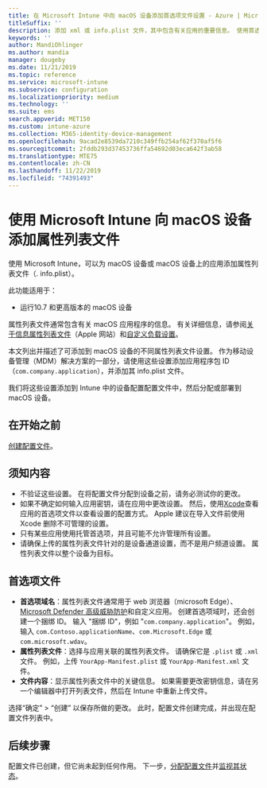 ```yaml
---
title: 在 Microsoft Intune 中向 macOS 设备添加首选项文件设置 - Azure | Microsoft Docs
titleSuffix: ''
description: 添加 xml 或 info.plist 文件，其中包含有关应用的重要信息。 使用首选项文件设备配置配置文件更改属性列表文件中的密钥信息，并将其分配给 macOS 设备。
keywords: ''
author: MandiOhlinger
ms.author: mandia
manager: dougeby
ms.date: 11/21/2019
ms.topic: reference
ms.service: microsoft-intune
ms.subservice: configuration
ms.localizationpriority: medium
ms.technology: ''
ms.suite: ems
search.appverid: MET150
ms.custom: intune-azure
ms.collection: M365-identity-device-management
ms.openlocfilehash: 9acad2e8539da7210c349ffb254af62f370af5f6
ms.sourcegitcommit: 2fddb293d37453736ffa54692d03eca642f3ab58
ms.translationtype: MTE75
ms.contentlocale: zh-CN
ms.lasthandoff: 11/22/2019
ms.locfileid: "74391493"
---
```

# <a name="add-a-property-list-file-to-macos-devices-using-microsoft-intune"></a>使用 Microsoft Intune 向 macOS 设备添加属性列表文件

使用 Microsoft Intune，可以为 macOS 设备或 macOS 设备上的应用添加属性列表文件（. info.plist）。

此功能适用于：

- 运行10.7 和更高版本的 macOS 设备

属性列表文件通常包含有关 macOS 应用程序的信息。 有关详细信息，请参阅[关于信息属性列表文件](https://developer.apple.com/library/archive/documentation/General/Reference/InfoPlistKeyReference/Articles/AboutInformationPropertyListFiles.html)（Apple 网站）和[自定义负载设置](https://support.apple.com/guide/mdm/custom-mdm9abbdbe7/1/web/1)。

本文列出并描述了可添加到 macOS 设备的不同属性列表文件设置。 作为移动设备管理（MDM）解决方案的一部分，请使用这些设置添加应用程序包 ID （`com.company.application`），并添加其 info.plist 文件。

我们将这些设置添加到 Intune 中的设备配置配置文件中，然后分配或部署到 macOS 设备。

## <a name="before-you-begin"></a>在开始之前

[创建配置文件](device-profile-create.md)。

## <a name="what-you-need-to-know"></a>须知内容

- 不验证这些设置。 在将配置文件分配到设备之前，请务必测试你的更改。
- 如果不确定如何输入应用密钥，请在应用中更改设置。 然后，使用[Xcode](https://developer.apple.com/xcode/)查看应用的首选项文件以查看设置的配置方式。 Apple 建议在导入文件前使用 Xcode 删除不可管理的设置。
- 只有某些应用使用托管首选项，并且可能不允许管理所有设置。
- 请确保上传的属性列表文件针对的是设备通道设置，而不是用户频道设置。 属性列表文件以整个设备为目标。

## <a name="preference-file"></a>首选项文件

- **首选项域名**：属性列表文件通常用于 web 浏览器（microsoft Edge）、 [Microsoft Defender 高级威胁防护](https://docs.microsoft.com/windows/security/threat-protection/microsoft-defender-atp/microsoft-defender-atp-mac)和自定义应用。 创建首选项域时，还会创建一个捆绑 ID。 输入 "捆绑 ID"，例如 "`com.company.application`"。 例如，输入 `com.Contoso.applicationName`、`com.Microsoft.Edge` 或 `com.microsoft.wdav`。
- **属性列表文件**：选择与应用关联的属性列表文件。 请确保它是 `.plist` 或 `.xml` 文件。 例如，上传 `YourApp-Manifest.plist` 或 `YourApp-Manifest.xml` 文件。
- **文件内容**：显示属性列表文件中的关键信息。 如果需要更改密钥信息，请在另一个编辑器中打开列表文件，然后在 Intune 中重新上传文件。

选择“确定”   > “创建”  以保存所做的更改。 此时，配置文件创建完成，并出现在配置文件列表中。

## <a name="next-steps"></a>后续步骤

配置文件已创建，但它尚未起到任何作用。 下一步，[分配配置文件](device-profile-assign.md)并[监视其状态](device-profile-monitor.md)。

